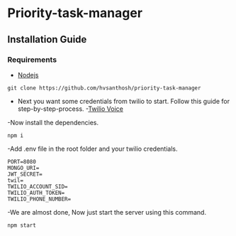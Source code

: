 # Priority-task-manager

## Installation Guide

### Requirements
- [Nodejs](https://nodejs.org/en/download)

 ```shell
git clone https://github.com/hvsanthosh/priority-task-manager
```
- Next you want some credentials from twilio to start. Follow this guide for step-by-step-process.
-[Twilio Voice](https://www.twilio.com/docs/voice/make-calls)

-Now install the dependencies.
```shell
npm i
```
-Add .env file in the root folder and your twilio credentials.
```shell
PORT=8080
MONGO_URI=
JWT_SECRET=
twil=
TWILIO_ACCOUNT_SID=
TWILIO_AUTH_TOKEN=
TWILIO_PHONE_NUMBER=
```
-We are almost done, Now just start the  server using this command.
```shell
npm start
```

